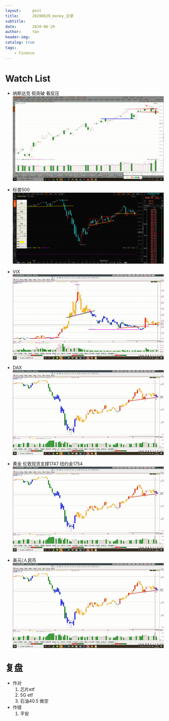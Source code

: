 ```yaml
---
layout:     post
title:      20200629_money_记录
subtitle:   
date:       2020-06-29
author:     Yan
header-img: 
catalog: true
tags:
    - Finance
---
```

# Watch List

* 纳斯达克 假突破 看反压
![](/img/abc2f24c.png)

* 标普500
![](/img/1e47bf44.png)

* VIX
![](/img/2ba6788e.png) 

* DAX
![](/img/c5e1e428.png)

* 黄金 伦敦现货支撑1747 纽约金1754
![](/img/a9c73992.png)

* 美元/人民币
![](/img/8cd9932b.png)

# 复盘

* 作对
  1. 芯片etf
  2. 5G etf
  3. 石油40.5 做空
* 作错
  1. 平安 
  
